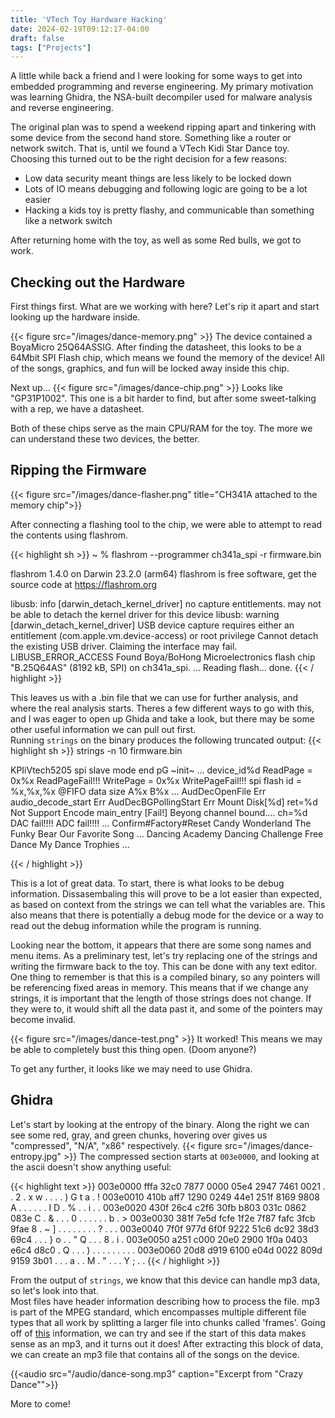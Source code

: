 ```yaml
---
title: 'VTech Toy Hardware Hacking'
date: 2024-02-19T09:12:17-04:00
draft: false
tags: ["Projects"]
---
```


A little while back a friend and I were looking for some ways to get into embedded programming and reverse engineering. 
My primary motivation was learning Ghidra, the NSA-built decompiler used for malware analysis and reverse engineering.

The original plan was to spend a weekend ripping apart and tinkering with some device from the second hand store. Something like a router or network switch. That is, until we found a VTech Kidi Star Dance toy.
Choosing this turned out to be the right decision for a few reasons:
- Low data security meant things are less likely to be locked down
- Lots of IO means debugging and following logic are going to be a lot easier
- Hacking a kids toy is pretty flashy, and communicable than something like a network switch

After returning home with the toy, as well as some Red bulls, we got to work.

## Checking out the Hardware
First things first. What are we working with here? Let's rip it apart and start looking up the hardware inside.

{{< figure src="/images/dance-memory.png" >}}
The device contained a BoyaMicro 25Q64ASSIG. After finding the datasheet, this looks to be a 64Mbit SPI Flash chip, which means we found the memory of the device! All of the songs, graphics, and fun will be locked away inside this chip.

Next up...
{{< figure src="/images/dance-chip.png" >}}
Looks like "GP31P1002". This one is a bit harder to find, but after some sweet-talking with a rep, we have a datasheet.  

Both of these chips serve as the main CPU/RAM for the toy. The more we can understand these two devices, the better.


## Ripping the Firmware
{{< figure src="/images/dance-flasher.png" title="CH341A attached to the memory chip">}}

After connecting a flashing tool to the chip, we were able to attempt to read the contents using flashrom.

{{< highlight sh >}}
~ % flashrom --programmer ch341a_spi -r firmware.bin

flashrom 1.4.0 on Darwin 23.2.0 (arm64)
flashrom is free software, get the source code at https://flashrom.org

libusb: info [darwin_detach_kernel_driver] no capture entitlements. may not be able to detach the kernel driver for this device
libusb: warning [darwin_detach_kernel_driver] USB device capture requires either an entitlement (com.apple.vm.device-access) or root privilege
Cannot detach the existing USB driver. Claiming the interface may fail. LIBUSB_ERROR_ACCESS
Found Boya/BoHong Microelectronics flash chip "B.25Q64AS" (8192 kB, SPI) on ch341a_spi.
...
Reading flash... done.
{{< / highlight >}}

This leaves us with a .bin file that we can use for further analysis, and where the real analysis starts. Theres a few different ways to go with this, and I was eager to open up Ghida and take a look, but there may be some other useful information we can pull out first.  
Running `strings` on the binary produces the following truncated output:
{{< highlight sh >}}
strings -n 10 firmware.bin

KPIiVtech5205
spi slave mode end
pG ~init~
...
device_id%d
ReadPage = 0x%x
ReadPageFail!!!
WritePage = 0x%x
WritePageFail!!!
spi flash id = %x,%x,%x
@FIFO data size A%x  B%x
...
AudDecOpenFile Err
audio_decode_start Err
AudDecBGPollingStart Err
Mount Disk[%d] ret=%d
Not Support Encode
main_entry
[Fail!] Beyong channel bound.... ch=%d
DAC fail!!!!
ADC fail!!!!
...
Confirm#Factory#Reset
Candy Wonderland
The Funky Bear
Our Favorite Song
...
Dancing Academy
Dancing Challenge
Free Dance
My Dance Trophies
...

{{< / highlight >}}


This is a lot of great data. To start, there is what looks to be debug information. Dissasembaling this will prove to be a lot easier than expected, as based on context from the strings we can tell what the variables are. This also means that there is potentially a debug mode for the device or a way to read out the debug information while the program is running.

Looking near the bottom, it appears that there are some song names and menu items. 
As a preliminary test, let's try replacing one of the strings and writing the firmware back to the toy. 
This can be done with any text editor.  
One thing to remember is that this is a compiled binary, so any pointers will be referencing fixed areas in memory. 
This means that if we change any strings, it is important that the length of those strings does not change. 
If they were to, it would shift all the data past it, and some of the pointers may become invalid.

{{< figure src="/images/dance-test.png" >}}
It worked! This means we may be able to completely bust this thing open. (Doom anyone?)

To get any further, it looks like we may need to use Ghidra.

## Ghidra
Let's start by looking at the entropy of the binary. Along the right we can see some red, gray, and green chunks, hovering over gives us "compressed", "N/A", "x86" respectively.
{{< figure src="/images/dance-entropy.jpg" >}}
The compressed section starts at `003e0000`, and looking at the ascii doesn't show anything useful:

{{< highlight text >}}
003e0000  fffa 32c0 7877 0000 05e4 2947 7461 0021  . . 2 . x w . . . . ) G t a . !
003e0010  410b aff7 1290 0249 44e1 251f 8169 9808  A . . . . . . I D . % . . i . .
003e0020  430f 26c4 c2f6 30fb b803 031c 0862 083e  C . & . . . 0 . . . . . . b . >
003e0030  381f 7e5d fcfe 1f2e 7f87 fafc 3fcb 9fae  8 . ~ ] . . . . . . . . ? . . .
003e0040  7f0f 977d 6f0f 9222 51c6 dc92 38d3 69c4  . . . } o . . " Q . . . 8 . i .
003e0050  a251 c000 20e0 2900 1f0a 0403 e6c4 d8c0  . Q . .   . ) . . . . . . . . .
003e0060  20d8 d919 6100 e04d 0022 809d 9159 3b01  . . . a . . M . " . . . Y ; . .
{{< / highlight >}}

From the output of `strings`, we know that this device can handle mp3 data, so let's look into that.  
Most files have header information describing how to process the file. 
mp3 is part of the MPEG standard, which encompasses multiple different file types that all work by splitting a larger file into chunks called 'frames'. 
Going off of [this](http://www.mp3-tech.org/programmer/frame_header.html) information, we can try and see if the start of this data makes sense as an mp3, and it turns out it does!
After extracting this block of data, we can create an mp3 file that contains all of the songs on the device.

{{<audio src="/audio/dance-song.mp3" caption="Excerpt from \"Crazy Dance\"">}}

More to come!



